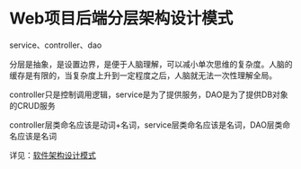 # Web项目后端分层架构设计模式


service、controller、dao

分层是抽象，是设置边界，是便于人脑理解，可以减小单次思维的复杂度。人脑的缓存是有限的，当复杂度上升到一定程度之后，人脑就无法一次性理解全局。


controller只是控制调用逻辑，service是为了提供服务，DAO是为了提供DB对象的CRUD服务


controller层类命名应该是动词+名词，service层类命名应该是名词，DAO层类命名应该是名词

详见：[软件架构设计模式](work/methodology/Software-Engineering/Analysis-and-Design/Software-Analysis-and-Design/软件架构设计模式.md)